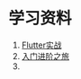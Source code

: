



# 学习资料

1. [Flutter实战](https://book.flutterchina.club/)
2. [入门进阶之旅](https://www.jianshu.com/u/794cff487721)
3. 